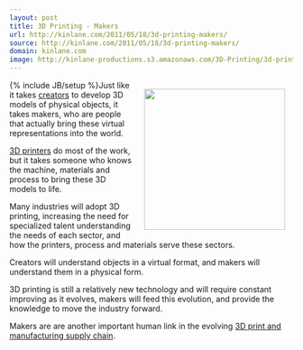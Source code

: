 ```yaml
---
layout: post
title: 3D Printing - Makers
url: http://kinlane.com/2011/05/18/3d-printing-makers/
source: http://kinlane.com/2011/05/18/3d-printing-makers/
domain: kinlane.com
image: http://kinlane-productions.s3.amazonaws.com/3D-Printing/3d-printing-makers.jpg
---
```

{% include JB/setup %}<img style="padding: 15px;" src="http://kinlane-productions.s3.amazonaws.com/3D-Printing/3d-printing-makers.jpg" alt="" width="250" align="right" />Just like it takes <a title="creators" href="http://www.kinlane.com/2011/05/3d-printing-the-creators/">creators</a> to develop 3D models of physical objects, it takes makers, who are people that actually bring these virtual representations into the world.<p></p>
<a title="3D Printers" href="http://www.kinlane.com/2011/05/3d-printers-printers/">3D printers</a> do most of the work, but it takes someone who knows the machine, materials and process to bring these 3D models to life.<p></p>
Many industries will adopt 3D printing, increasing the need for specialized talent understanding the needs of each sector, and how the printers, process and materials serve these sectors.<p></p>
Creators will understand objects in a virtual format, and makers will understand them in a physical form.<p></p>
3D printing is still a relatively new technology and will require constant improving as it evolves, makers will feed this evolution, and provide the knowledge to move the industry forward.<p></p>
Makers are are another important human link in the evolving <a title="3D print and manufacturing supply chain" href="http://www.kinlane.com/2011/05/3d-printing-and-manufacturing-supply-chain/">3D print and manufacturing supply chain</a>.